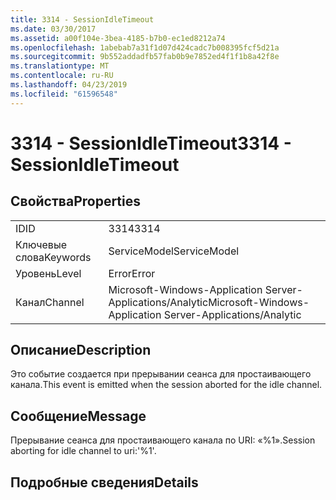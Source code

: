 ```yaml
---
title: 3314 - SessionIdleTimeout
ms.date: 03/30/2017
ms.assetid: a00f104e-3bea-4185-b7b0-ec1ed8212a74
ms.openlocfilehash: 1abebab7a31f1d07d424cadc7b008395fcf5d21a
ms.sourcegitcommit: 9b552addadfb57fab0b9e7852ed4f1f1b8a42f8e
ms.translationtype: MT
ms.contentlocale: ru-RU
ms.lasthandoff: 04/23/2019
ms.locfileid: "61596548"
---
```

# <a name="3314---sessionidletimeout"></a><span data-ttu-id="70c75-102">3314 - SessionIdleTimeout</span><span class="sxs-lookup"><span data-stu-id="70c75-102">3314 - SessionIdleTimeout</span></span>
## <a name="properties"></a><span data-ttu-id="70c75-103">Свойства</span><span class="sxs-lookup"><span data-stu-id="70c75-103">Properties</span></span>  
  
|||  
|-|-|  
|<span data-ttu-id="70c75-104">ID</span><span class="sxs-lookup"><span data-stu-id="70c75-104">ID</span></span>|<span data-ttu-id="70c75-105">3314</span><span class="sxs-lookup"><span data-stu-id="70c75-105">3314</span></span>|  
|<span data-ttu-id="70c75-106">Ключевые слова</span><span class="sxs-lookup"><span data-stu-id="70c75-106">Keywords</span></span>|<span data-ttu-id="70c75-107">ServiceModel</span><span class="sxs-lookup"><span data-stu-id="70c75-107">ServiceModel</span></span>|  
|<span data-ttu-id="70c75-108">Уровень</span><span class="sxs-lookup"><span data-stu-id="70c75-108">Level</span></span>|<span data-ttu-id="70c75-109">Error</span><span class="sxs-lookup"><span data-stu-id="70c75-109">Error</span></span>|  
|<span data-ttu-id="70c75-110">Канал</span><span class="sxs-lookup"><span data-stu-id="70c75-110">Channel</span></span>|<span data-ttu-id="70c75-111">Microsoft-Windows-Application Server-Applications/Analytic</span><span class="sxs-lookup"><span data-stu-id="70c75-111">Microsoft-Windows-Application Server-Applications/Analytic</span></span>|  
  
## <a name="description"></a><span data-ttu-id="70c75-112">Описание</span><span class="sxs-lookup"><span data-stu-id="70c75-112">Description</span></span>  
 <span data-ttu-id="70c75-113">Это событие создается при прерывании сеанса для простаивающего канала.</span><span class="sxs-lookup"><span data-stu-id="70c75-113">This event is emitted when the session aborted for the idle channel.</span></span>  
  
## <a name="message"></a><span data-ttu-id="70c75-114">Сообщение</span><span class="sxs-lookup"><span data-stu-id="70c75-114">Message</span></span>  
 <span data-ttu-id="70c75-115">Прерывание сеанса для простаивающего канала по URI: «%1».</span><span class="sxs-lookup"><span data-stu-id="70c75-115">Session aborting for idle channel to uri:'%1'.</span></span>  
  
## <a name="details"></a><span data-ttu-id="70c75-116">Подробные сведения</span><span class="sxs-lookup"><span data-stu-id="70c75-116">Details</span></span>
